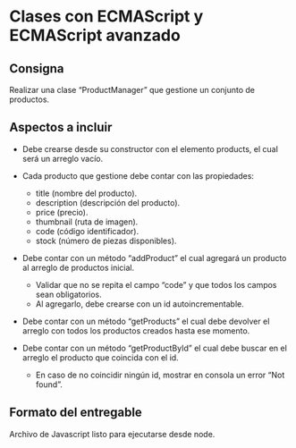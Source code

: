 # **Clases con ECMAScript y ECMAScript avanzado**

## Consigna
Realizar una clase “ProductManager” que gestione un conjunto de productos.

## Aspectos a incluir
- Debe crearse desde su constructor con el elemento products, el cual será un arreglo vacío.
- Cada producto que gestione debe contar con las propiedades:
  - title (nombre del producto).
  - description (descripción del producto).
  - price (precio).
  - thumbnail (ruta de imagen).
  - code (código identificador).
  - stock (número de piezas disponibles).

- Debe contar con un método “addProduct” el cual agregará un producto al arreglo de productos inicial.
  - Validar que no se repita el campo “code” y que todos los campos sean obligatorios.
  - Al agregarlo, debe crearse con un id autoincrementable.
- Debe contar con un método “getProducts” el cual debe devolver el arreglo con todos los productos creados hasta ese momento.
- Debe contar con un método “getProductById” el cual debe buscar en el arreglo el producto que coincida con el id.
  - En caso de no coincidir ningún id, mostrar en consola un error “Not found”.

## Formato del entregable
Archivo de Javascript listo para ejecutarse desde node.



